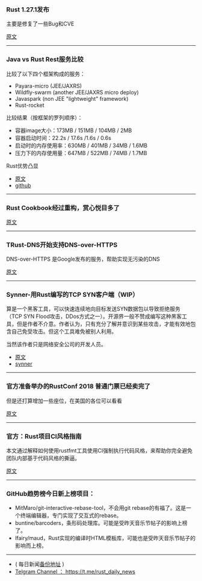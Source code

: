 ### Rust 1.27.1发布

主要是修复了一些Bug和CVE

[原文](https://blog.rust-lang.org/2018/07/10/Rust-1.27.1.html)

---

### Java vs Rust Rest服务比较

比较了以下四个框架构成的服务：

- Payara-micro (JEE/JAXRS)
- Wildfly-swarm (another JEE/JAXRS micro deploy)
- Javaspark (non JEE "lightweight" framework)
- Rust-rocket

比较结果（按框架的罗列顺序）：

- 容器image大小：173MB / 151MB / 104MB / 2MB
- 容器启动时间：22.2s / 17.6s /1.6s / 0.6s
- 启动时的内存使用率：630MB / 401MB / 34MB / 1.6MB
- 压力下的内存使用量：647MB / 522MB / 74MB / 1.7MB

Rust优势凸显

- [原文](https://www.reddit.com/r/rust/comments/8xuv0i/rust_vs_java_for_rest_services/)
- [github](https://github.com/softshellack/okcjug-2018-07)

---

### Rust Cookbook经过重构，赏心悦目多了

[原文](https://rust-lang-nursery.github.io/rust-cookbook/)

---

### TRust-DNS开始支持DNS-over-HTTPS

DNS-over-HTTPS 是Google发布的服务，帮助实现无污染的DNS

[原文](https://www.reddit.com/r/rust/comments/8x9c1e/dnsoverhttps_support_just_landed_in_trustdns/)

---

### Synner-用Rust编写的TCP SYN客户端（WIP）

算是一个黑客工具，可以快速连续地向目标发送SYN数据包以导致拒绝服务（TCP SYN Flood攻击，DDos方式之一）。开源界一般不赞成编写这种黑客工具，但是作者不介意。作者认为，只有充分了解并意识到某些攻击，才能有效地包含自己免受攻击。但这个工具难免被别人利用。

当然该作者只是网络安全公司的开发人员。

- [原文](https://blog.digital-horror.com/synner-a-tcp-syn-client-written-in-rust/)
- [synner](https://github.com/JuxhinDB/synner)

---

### 官方准备举办的RustConf 2018 普通门票已经卖完了

但是还打算增加一些座位，在美国的各位可以看看

[原文](http://rustconf.com/register.html)

---

### 官方：Rust项目CI风格指南

本文通过解释如何使用rustfmt工具使用CI强制执行代码风格，来帮助你完全避免团队内部基于代码风格的撕逼。

[原文](https://medium.com/@ag_dubs/enforcing-style-in-ci-for-rust-projects-18f6b09ec69d)

---

### GitHub趋势榜今日新上榜项目：

- MitMaro/git-interactive-rebase-tool，不会用git rebase的有福了。这是一个终端编辑器，专门实现了交互式的rebase。
- buntine/barcoders，条形码处理库。可能是受昨天音乐节帖子的影响上榜了。
- lfairy/maud，Rust实现的编译时HTML模板库，可能也是受昨天音乐节帖子的影响而上榜。

---

- ( 每日新闻[备份地址](https://github.com/RustStudy/rust_daily_news) )
- [Telgram Channel ： https://t.me/rust_daily_news ](https://t.me/rust_daily_news )
